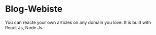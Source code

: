 # Blog-Webiste

You can reacte your own articles on any domain you love. It is built with React Js, Node Js.
